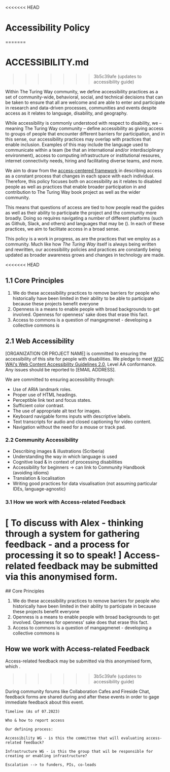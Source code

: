 <<<<<<< HEAD
# Accessibility Policy
=======
# ACCESSIBILITY.md
>>>>>>> 3b5c39afe (updates to accessibility guide)

Within The Turing Way community, we define accessibility practices as a set of community-wide, behavioral, social, and technical decisions that can be taken to ensure that all are welcome and are able to enter and participate in research and data-driven processes, communities and events despite access as it relates to language, disability, and geography. 

While accessibility is commonly understood with respect to disability, we – meaning The Turing Way community – define accessibility as giving access to groups of people that encounter different barriers for participation, and in this sense, our accessibility practices may overlap with practices that enable inclusion. Examples of this may include the language used to communicate within a team (be that an international and/or interdisciplinary environment), access to computing infrastructure or institutional resoures, internet connectivity needs, hiring and facilitating diverse teams, and more. 

We aim to draw from the [access-centered framework](https://accesscenteredmovement.com/what-access-centered-means/) in describing access as a constant process that changes in each space with each individual. Therefore, this policy focuses both on accessibility as it relates to disabled people as well as practices that enable broader participation in and contribution to The Turing Way book project as well as the wider community. 

This means that questions of access are tied to how people read the guides as well as their ability to participate the project and the community more broadly. Doing so requires navigating a number of different platforms (such as Github, Slack, and others) and languages that may be (). In each of these practices, we aim to facilitate access in a broad sense.

This policy is a work in progress, as are the practices that we employ as a community. Much like how _The Turing Way_ itself is always being written and rewritten, our accessibility policies and practices are constantly being updated as broader awareness grows and changes in technology are made.

<<<<<<< HEAD
## 1.1 Core Principles
1. We do these accessibility practices to remove barriers for people who historically have been limited in their ability to be able to participate because these projects benefit everyone
2. Openness is a means to enable people with broad backgrounds to get involved. Openness for openness' sake does that erase this fact.
3. Access to commons is a question of mangagmenet - developing a collective commons is 

## 2.1 Web Accessibility

[ORGANIZATION OR PROJECT NAME] is committed to ensuring the accessibility of this site for people with disabilities. We pledge to meet [W3C WAI's Web Content Accessibility Guidelines 2.0](https://www.w3.org/TR/WCAG/), Level AA conformance. Any issues should be reported to [EMAIL ADDRESS].

We are committed to ensuring accessibility through:

- Use of ARIA landmark roles.
- Proper use of HTML headings.
- Perceptible link text and focus states.
- Sufficient color contrast.
- The use of appropriate alt text for images.
- Keyboard navigable forms inputs with descriptive labels.
- Text transcripts for audio and closed captioning for video content.
- Navigation without the need for a mouse or track pad.

### 2.2 Community Accessibility

- Describing images & illustrations (Scriberia)
- Understanding the way in which language is used
- Cognitive load & in context of processing disabilities
- Accessibility for beginners -> can link to Community Handbook (avoiding idioms)
- Translation & localisation 
- Writing good practices for data visualisation (not assuming particular IDEs, language-agnostic)

### 3.1 How we work with Access-related Feedback
[ To discuss with Alex - thinking through a system for gathering feedback - and a process for processing it so to speak! ]
Access-related feedback may be submitted via this anonymised form.
=======
## Core Principles
1. We do these accessibility practices to remove barriers for people who historically have been limited in their ability to participate in because these projects benefit everyone
2. Openness is a means to enable people with broad backgrounds to get involved. Openness for openness' sake does that erase this fact.
3. Access to commons is a question of mangagmenet - developing a collective commons is 

## How we work with Access-related Feedback
Access-related feedback may be submitted via this anonymised form, which .
>>>>>>> 3b5c39afe (updates to accessibility guide)

During community forums like Collaboration Cafes and Fireside Chat, feedback forms are shared during and after these events in order to gage immediate feedback about this event. 

    Timeline (As of 07.2023)

    Who & how to report access

    Our defining process:

    Accessibility WG - is this the committee that will evaluating access-related feedback?

    Infrastructure WG - is this the group that wil be responsible for creating or enabling infrastructure?

    Escalation --> to funders, PIs, co-leads
## 
